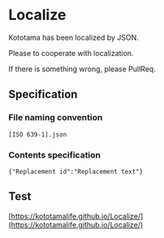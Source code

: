 # Localize

Kototama has been localized by JSON.

Please to cooperate with localization.

If there is something wrong, please PullReq.

## Specification

### File naming convention

    [ISO 639-1].json

### Contents specification

    {"Replacement id":"Replacement text"}

## Test

[https://kototamalife.github.io/Localize/](https://kototamalife.github.io/Localize/)
